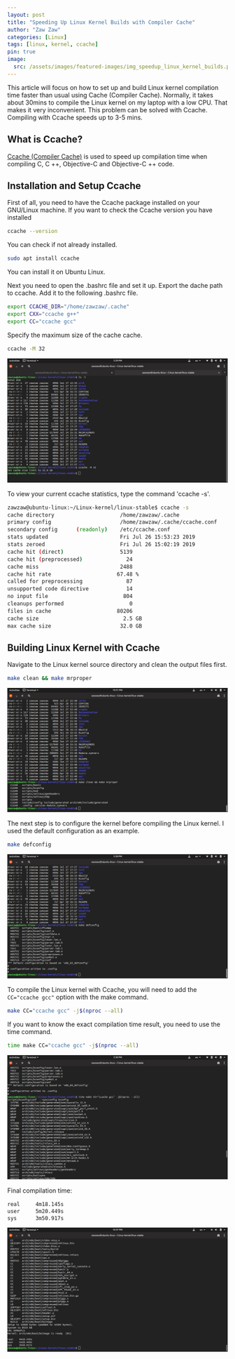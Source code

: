 ```yaml
---
layout: post
title: "Speeding Up Linux Kernel Builds with Compiler Cache"
author: "Zaw Zaw"
categories: [Linux]
tags: [linux, kernel, ccache]
pin: true
image:
  src: /assets/images/featured-images/img_speedup_linux_kernel_builds.png
---
```


This article will focus on how to set up and build Linux kernel compilation time faster than usual using Cache (Compiler Cache). Normally, it takes about 30mins to compile the Linux kernel on my laptop with a low CPU. That makes it very inconvenient. This problem can be solved with Ccache. Compiling with Ccache speeds up to 3-5 mins.

## What is Ccache?

[Ccache (Compiler Cache)](https://ccache.dev/) is used to speed up compilation time when compiling C, C ++, Objective-C and Objective-C ++ code.

## Installation and Setup Ccache

First of all, you need to have the Ccache package installed on your GNU/Linux machine.
If you want to check the Ccache version you have installed

```bash
ccache --version
```

You can check if not already installed.

```bash
sudo apt install ccache
```

You can install it on Ubuntu Linux.

Next you need to open the .bashrc file and set it up.
Export the dache path to ccache. Add it to the following .bashrc file.

```bash
export CCACHE_DIR="/home/zawzaw/.cache"
export CXX="ccache g++"
export CC="ccache gcc"
```

Specify the maximum size of the cache cache.

```bash
ccache -M 32
```

![Screenshot](/assets/images/screenshots/img_screenshot_ccache_max_size.png)

To view your current ccache statistics, type the command 'ccache -s'.

```bash
zawzaw@ubuntu-linux:~/Linux-kernel/linux-stable$ ccache -s
cache directory                     /home/zawzaw/.cache
primary config                      /home/zawzaw/.cache/ccache.conf
secondary config      (readonly)    /etc/ccache.conf
stats updated                       Fri Jul 26 15:53:23 2019
stats zeroed                        Fri Jul 26 15:02:19 2019
cache hit (direct)                  5139
cache hit (preprocessed)              24
cache miss                          2488
cache hit rate                     67.48 %
called for preprocessing              87
unsupported code directive            14
no input file                        804
cleanups performed                     0
files in cache                     80206
cache size                           2.5 GB
max cache size                      32.0 GB
```

## Building Linux Kernel with Ccache

Navigate to the Linux kernel source directory and clean the output files first.

```bash
make clean && make mrproper
```

![Screenshot](/assets/images/screenshots/img_screenshot_make_clean.png)

The next step is to configure the kernel before compiling the Linux kernel. I used the default configuration as an example.

```bash
make defconfig
```

![Screenshot](/assets/images/screenshots/img_screenshot_make_defconfig.png)

To compile the Linux kernel with Ccache, you will need to add the `CC="ccache gcc"` option with the make command.

```bash
make CC="ccache gcc" -j$(nproc --all)
```

If you want to know the exact compilation time result, you need to use the time command.

```bash
time make CC="ccache gcc" -j$(nproc --all)
```

![Screenshot](/assets/images/screenshots/img_screenshot_time_make_cc.png)

Final compilation time:

```
real     4m18.145s
user     5m20.449s
sys      3m50.917s
```

![Screenshot](/assets/images/screenshots/img_screenshot_kernel_compile_time.png)
